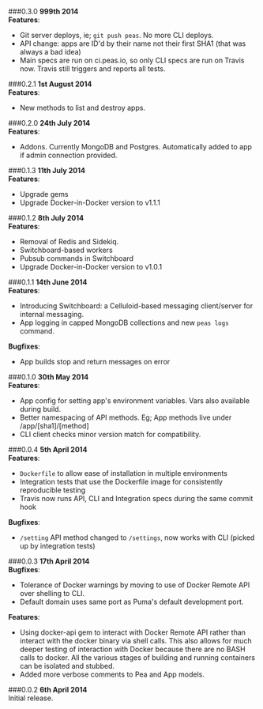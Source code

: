 ###0.3.0
**999th 2014**    
**Features**:
  * Git server deploys, ie; `git push peas`. No more CLI deploys.
  * API change: apps are ID'd by their name not their first SHA1 (that was always a bad idea)
  * Main specs are run on ci.peas.io, so only CLI specs are run on Travis now. Travis still triggers and reports all
  tests.

###0.2.1
**1st August 2014**    
**Features**:
  * New methods to list and destroy apps.

###0.2.0
**24th July 2014**    
**Features**:
  * Addons. Currently MongoDB and Postgres. Automatically added to app if admin connection provided.

###0.1.3
**11th July 2014**    
**Features**:
  * Upgrade gems
  * Upgrade Docker-in-Docker version to v1.1.1

###0.1.2
**8th July 2014**    
**Features**:
  * Removal of Redis and Sidekiq.
  * Switchboard-based workers
  * Pubsub commands in Switchboard
  * Upgrade Docker-in-Docker version to v1.0.1

###0.1.1
**14th June 2014**    
**Features**:
  * Introducing Switchboard: a Celluloid-based messaging client/server for internal messaging.
  * App logging in capped MongoDB collections and new `peas logs` command.

**Bugfixes**:
  * App builds stop and return messages on error

###0.1.0
**30th May 2014**    
**Features**:
  * App config for setting app's environment variables. Vars also available during build.
  * Better namespacing of API methods. Eg; App methods live under /app/[sha1]/[method]
  * CLI client checks minor version match for compatibility.

###0.0.4
**5th April 2014**    
**Features**:
  * `Dockerfile` to allow ease of installation in multiple environments
  * Integration tests that use the Dockerfile image for consistently reproducible testing
  * Travis now runs API, CLI and Integration specs during the same commit hook

**Bugfixes**:
  * `/setting` API method changed to `/settings`, now works with CLI (picked up by integration tests)

###0.0.3
**17th April 2014**    
**Bugfixes**:
  * Tolerance of Docker warnings by moving to use of Docker Remote API over shelling to CLI.
  * Default domain uses same port as Puma's default development port.

**Features**:
  * Using docker-api gem to interact with Docker Remote API rather than interact with the docker
  binary via shell calls. This also allows for much deeper testing of interaction with Docker
  because there are no BASH calls to docker. All the various stages of building and running
  containers can be isolated and stubbed.
  * Added more verbose comments to Pea and App models.

###0.0.2
**6th April 2014**    
Initial release.